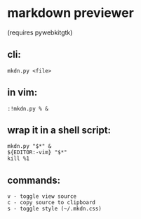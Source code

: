 
# markdown previewer
(requires pywebkitgtk)

## cli:
    mkdn.py <file>

## in vim:
    :!mkdn.py % &

## wrap it in a shell script:
    mkdn.py "$*" &
    ${EDITOR:-vim} "$*"
    kill %1

## commands:
    v - toggle view source
    c - copy source to clipboard
    s - toggle style (~/.mkdn.css)

